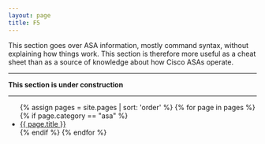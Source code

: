 ```yaml
---
layout: page
title: F5
---
```


This section goes over ASA information, mostly command syntax, without explaining how things work. This section is therefore more useful as a cheat sheet than as a source of knowledge about how Cisco ASAs operate.

***

__This section is under construction__

***

<ul>
{% assign pages = site.pages | sort: 'order' %}
{% for page in pages %}
  {% if page.category == "asa" %}
<li><a href="{{ page.url }}">{{ page.title }}</a></li>
  {% endif %}
{% endfor %}
</ul>